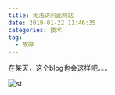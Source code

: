 ```yaml
---
title: 无法访问此网站
date: 2019-01-22 11:46:35
categories: 技术
tag:
  - 故障
---
```


在某天，这个blog也会这样吧。。。

![st](./images/st.jpg)